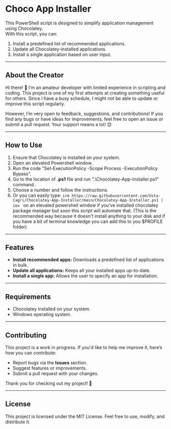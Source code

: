 # Choco App Installer

This PowerShell script is designed to simplify application management using Chocolatey.  
With this script, you can:
1. Install a predefined list of recommended applications.
2. Update all Chocolatey-installed applications.
3. Install a single application based on user input.

---

## About the Creator

Hi there! 👋 I’m an amateur developer with limited experience in scripting and coding. This project is one of my first attempts at creating something useful for others. Since I have a busy schedule, I might not be able to update or improve this script regularly.  

However, I’m very open to feedback, suggestions, and contributions! If you find any bugs or have ideas for improvements, feel free to open an issue or submit a pull request. Your support means a lot! 😊

---

## How to Use
1. Ensure that Chocolatey is installed on your system.
2. Open an elevated Powershell window.
3. Run the code "Set-ExecutionPolicy -Scope Process -ExecutionPolicy Bypass".
4. Go to the location of **.ps1** file and run ".\Chocolatey-App-Installer.ps1" command.
5. Choose a number and follow the instructions.
6. Or you can easily type: 
```irm https://raw.githubusercontent.com/Usta-Cagri/Chocolatey-App-Installer/main/Chocolatey-App-Installer.ps1 | iex ```
on an elevated powershell window if you've installed chocolatey package manager but soon this script will automate that. (This is the recommended way because it doesn't install anything to your disk and if you have a bit of terminal knowledge you can add this to you $PROFILE folder) 

---

## Features
- **Install recommended apps:** Downloads a predefined list of applications in bulk.
- **Update all applications:** Keeps all your installed apps up-to-date.
- **Install a single app:** Allows the user to specify an app for installation.

---

## Requirements
- Chocolatey installed on your system.
- Windows operating system.

---

## Contributing
This project is a work in progress. If you'd like to help me improve it, here’s how you can contribute:
- Report bugs via the **Issues** section.
- Suggest features or improvements.
- Submit a pull request with your changes.

Thank you for checking out my project! 💙

---

## License
This project is licensed under the MIT License. Feel free to use, modify, and distribute it.
